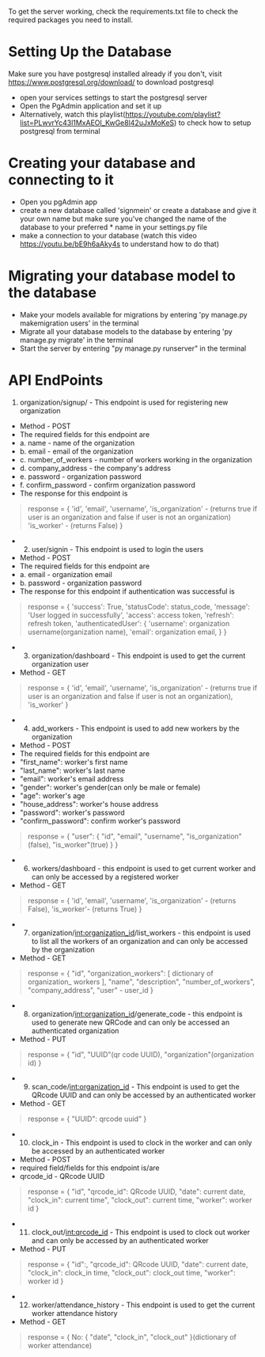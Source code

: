 To get the server working, check the requirements.txt file to check the required packages you need to install.

# Setting Up the Database
Make sure you have postgresql installed already if you don't, visit https://www.postgresql.org/download/ to download postgresql
* open your services settings to start the postgresql server
* Open the PgAdmin application and set it up
* Alternatively, watch this playlist(https://youtube.com/playlist?list=PLwvrYc43l1MxAEOI_KwGe8l42uJxMoKeS) to check how to setup postgresql from terminal

# Creating your database and connecting to it
* Open you pgAdmin app
* create a new database called 'signmein' or create a database and give it your own name but make sure you've changed the name of the database to your preferred  * name in your settings.py file
* make a connection to your database (watch this video https://youtu.be/bE9h6aAky4s to understand how to do that)

# Migrating your database model to the database
* Make your models available for migrations by entering 'py manage.py makemigration users' in the terminal
* Migrate all your database models to the database by entering 'py manage.py migrate' in the terminal
* Start the server by entering "py manage.py runserver" in the terminal

# API EndPoints
1. organization/signup/ - This endpoint is used for registering new organization
* Method - POST
* The required fields for this endpoint are
* a. name - name of the organization
* b. email - email of the organization
* c. number_of_workers - number of workers working in the organization
* d. company_address - the company's address
* e. password - organization password
* f. confirm_password - confirm organization password
* The response for this endpoint is 
> response = {
    'id',
    'email',
    'username',
    'is_organization' - (returns true if user is an organization and false if user is not an organization)
    'is_worker' - (returns False)
  }

* 2. user/signin - This endpoint is used to login the users
* Method - POST
* The required fields for this endpoint are
* a. email - organization email
* b. password - organization password 
* The response for this endpoint if authentication was successful is 
> response = {
                'success': True,
                'statusCode': status_code,
                'message': 'User logged in successfully',
                'access': access token,
                'refresh': refresh token,
                'authenticatedUser': {
                    'username': organization username(organization name),
                    'email': organization email,
                }
            }

* 3. organization/dashboard - This endpoint is used to get the current organization user
* Method - GET
 > response = {
    'id', 
    'email', 
    'username',
    'is_organization' - (returns true if user is an organization and false if user is not an organization),
    'is_worker'
  }
  
  * 4. add_workers - This endpoint is used to add new workers by the organization
  * Method - POST
  * The required fields for this endpoint are
  * "first_name": worker's first name
  * "last_name": worker's last name
  * "email": worker's email address
  * "gender": worker's gender(can only be male or female)
  * "age": worker's age
  * "house_address": worker's house address 
  * "password": worker's password
  * "confirm_password": confirm worker's password
> response = {
    "user": {
        "id",
        "email",
        "username",
        "is_organization"(false),
        "is_worker"(true)
    }
}

  
* 6. workers/dashboard - this endpoint is used to get current worker and can only be accessed by a registered worker
* Method - GET
> response = {
    'id', 
    'email', 
    'username',
    'is_organization' - (returns False),
    'is_worker'- (returns True)
  }
 * 7. organization/<int:organization_id>/list_workers - this endpoint is used to list all the workers of an organization and can only be accessed by the organization
 * Method - GET
 > response = {
    "id",
    "organization_workers": [
        dictionary of organization_ workers
    ],
    "name",
    "description",
    "number_of_workers",
    "company_address",
    "user" - user_id
    }
    
* 8. organization/<int:organization_id>/generate_code - this endpoint is used to generate new QRCode and can only be accessed an authenticated organization
* Method - PUT
> response = {
    "id",
    "UUID"(qr code UUID),
    "organization"(organization id)
}

* 9. scan_code/<int:organization_id> - This endpoint is used to get the QRcode UUID and can only be accessed by an authenticated worker
* Method - GET
> response = {
    "UUID": qrcode uuid"
}

* 10. clock_in - This endpoint is used to clock in the worker and can only be accessed by an authenticated worker
* Method - POST 
* required field/fields for this endpoint is/are
* qrcode_id - QRcode UUID
> response = {
    "id",
    "qrcode_id": QRcode UUID,
    "date": current date,
    "clock_in": current time",
    "clock_out": current time,
    "worker": worker id
}

* 11. clock_out/<int:qrcode_id> - This endpoint is used to clock out worker and can only be accessed by an authenticated worker
* Method - PUT
> response = {
    "id":,
    "qrcode_id": QRcode UUID,
    "date": current date,
    "clock_in": clock_in time,
    "clock_out": clock_out time,
    "worker": worker id
}

* 12. worker/attendance_history - This endpoint is used to get the current worker attendance history 
* Method - GET
> response = {
            No: {
            "date",
            "clock_in",
            "clock_out"
        }(dictionary of worker attendance)

